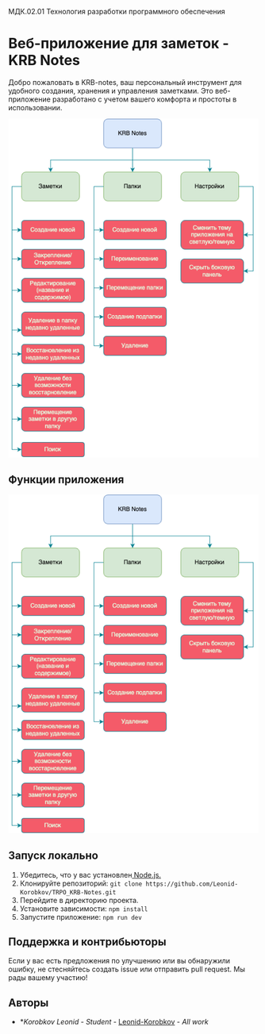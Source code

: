 МДК.02.01 Технология разработки программного обеспечения

# Веб-приложение для заметок - KRB Notes

Добро пожаловать в KRB-notes, ваш персональный инструмент для удобного создания, хранения и управления заметками. Это веб-приложение разработано с учетом вашего комфорта и простоты в использовании.

![Интерфейс программы](/диаграммы/Функциональная-диаграмма.drawio.png)

## Функции приложения

![Функции приложения](/диаграммы/Функциональная-диаграмма.drawio.png)

## Запуск локально

1. Убедитесь, что у вас установлен[ Node.js.](https://nodejs.org/)
2. Клонируйте репозиторий: `git clone https://github.com/Leonid-Korobkov/TRPO_KRB-Notes.git`
3. Перейдите в директорию проекта.
4. Установите зависимости: `npm install`
5. Запустите приложение: `npm run dev`

## Поддержка и контрибьюторы

Если у вас есть предложения по улучшению или вы обнаружили ошибку, не стесняйтесь создать issue или отправить pull request. Мы рады вашему участию!

## Авторы

* **Korobkov Leonid* - *Student* - [Leonid-Korobkov](https://github.com/Leonid-Korobkov) - *All work*
